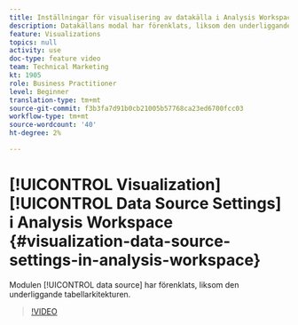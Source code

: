 ```yaml
---
title: Inställningar för visualisering av datakälla i Analysis Workspace
description: Datakällans modal har förenklats, liksom den underliggande tabellarkitekturen.
feature: Visualizations
topics: null
activity: use
doc-type: feature video
team: Technical Marketing
kt: 1905
role: Business Practitioner
level: Beginner
translation-type: tm+mt
source-git-commit: f3b3fa7d91b0cb21005b57768ca23ed6700fcc03
workflow-type: tm+mt
source-wordcount: '40'
ht-degree: 2%

---
```



# [!UICONTROL Visualization] [!UICONTROL Data Source Settings] i Analysis Workspace  {#visualization-data-source-settings-in-analysis-workspace}

Modulen [!UICONTROL data source] har förenklats, liksom den underliggande tabellarkitekturen.

>[!VIDEO](https://video.tv.adobe.com/v/23729/?quality=12)
